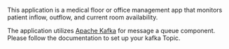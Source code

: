 This application is a medical floor or office management app that monitors patient inflow, outflow, and current room availability.

The application utilizes [Apache Kafka](https://link-url-here.org) for message a queue component. Please follow the documentation to set up your kafka Topic.<br>

